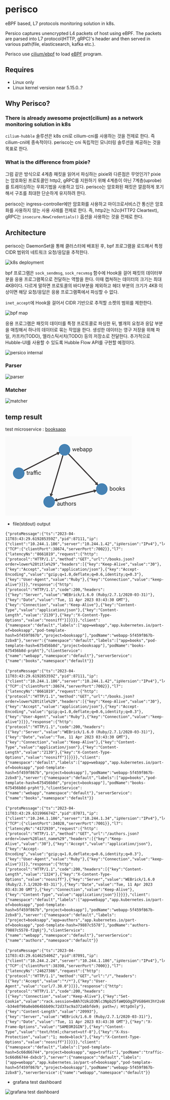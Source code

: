 # perisco

eBPF based, L7 protocols monitoring solution in k8s.

Persico captures unencrypted L4 packets of host using eBPF. The packets are parsed into L7 protocol(HTTP, gRPC)'s header and then served in various path(file, elasticsearch, kafka etc.).

Perisco use [cilium/ebpf](https://github.com/cilium/ebpf) to load [eBPF](https://ebpf.io/) program.

## Requires

- Linux only 
- Linux kernel version near 5.15.0..?

## Why Perisco?

### There is already awesome project(cilium) as a network monitoring solution in k8s

`cilium-hubble` 솔루션은 k8s cni로 cilium-cni를 사용하는 것을 전제로 한다. 즉 cilium-cni에 종속적이다. perisco는 cni 독립적인 모니터링 솔루션을 제공하는 것을 목표로 한다. 

### What is the difference from pixie?

그럼 같은 방식으로 4계층 패킷을 읽어서 파싱하는 pixie와 다른점은 무엇인가? pixie는 암호화된 프로토콜인 http2, gRPC를 지원하기 위해 4계층이 아닌 7계층(uprobe)를 트레이싱하는 우회기법을 사용하고 있다. perisco는 암호화된 패킷은 깔끔하게 포기해서 구조를 최대한 단순하게 유지하려 한다. 

perisco는 ingress-controller에만 암호화를 사용하고 마이크로서비스간 통신은 암호화를 사용하지 않는 사용 사례를 전제로 한다. 즉, http2는 h2c(HTTP2 Cleartext), gRPC는 `insecure.NewCredentials()` 옵션을 사용하는 것을 전제로 한다.

## Architecture

perisco는 DaemonSet을 통해 클러스터에 배포된 후, bpf 프로그램을 로드해서 특정 CIDR 범위의 네트워크 요청/응답을 추적한다.

<img alt="k8s deployment" src="https://user-images.githubusercontent.com/44857109/194702483-1b6026b2-0591-41d8-a6f7-dca1ab140ce9.png">

bpf 프로그램은 `sock_sendmsg`, `sock_recvmsg` 함수에 Hook을 걸어 패킷의 데이터부분을 응용 프로그램쪽으로 전달하는 역할을 한다. 이때 캡쳐하는 데이터의 크기는 최대 4KB이다. 다르게 말하면 프로토콜의 바디부분을 제외하고 헤더 부분의 크기가 4KB 이상이면 해당 요청/응답은 응용 프로그램쪽에서 파싱할 수 없다.

`inet_accept`에 Hook을 걸어서 CIDR 기반으로 추적할 소켓의 범위를 제한한다.

<img alt="bpf map" src="https://user-images.githubusercontent.com/44857109/236674728-37ffdf68-19b2-4d89-9710-8c3530bb3b77.png">

응용 프로그램은 패킷의 데이터를 특정 프로토콜로 파싱한 뒤, 별개의 요청과 응답 부분을 매칭해서 하나의 데이터로 묶는 작업을 한다. 생성한 데이터는 영구 저장을 위해 파일, 카프카(TODO), 엘라스틱서치(TODO) 등의 저장소로 전달한다. 추가적으로 Hubble-UI를 사용할 수 있도록 Hubble Flow API를 구현할 예정이다.

<img alt="persico internal" src="https://user-images.githubusercontent.com/44857109/236674811-4d86433d-adc6-409b-bee5-7f39e07d1dfe.png">

### Parser

<img alt="parser" src="https://user-images.githubusercontent.com/44857109/236674823-904ef2ce-0465-4afa-8441-30e7500758f5.png">

### Matcher

<img alt="matcher" src="https://user-images.githubusercontent.com/44857109/236674831-c0781442-09f2-4f46-9984-5e09d7b201a8.png">

## temp result

test microservice : [booksapp](https://github.com/BuoyantIO/booksapp)

<img alt="booksapp service map" src="https://github.com/BuoyantIO/booksapp/raw/main/images/topo.png">

- file(stdout) output 

```
{"protoMessage":{"ts":"2023-04-11T03:43:29.619285359Z","pid":87111,"ip":{"client":"10.244.1.186","server":"10.244.1.42","ipVersion":"IPv4"},"l4":{"TCP":{"clientPort":38674,"serverPort":7002}},"l7":{"latencyNs":"8661819","request":{"http":{"protocol":"HTTP/1.1","method":"GET","url":"/books.json?order=lower%28title%29","headers":[{"key":"Keep-Alive","value":"30"},{"key":"Accept","value":"application/json"},{"key":"Accept-Encoding","value":"gzip;q=1.0,deflate;q=0.6,identity;q=0.3"},{"key":"User-Agent","value":"Ruby"},{"key":"Connection","value":"keep-alive"}]}},"response":{"http":{"protocol":"HTTP/1.1","code":200,"headers":[{"key":"Server","value":"WEBrick/1.6.0 (Ruby/2.7.1/2020-03-31)"},{"key":"Date","value":"Tue, 11 Apr 2023 03:43:30 GMT"},{"key":"Connection","value":"Keep-Alive"},{"key":"Content-Type","value":"application/json"},{"key":"Content-Length","value":"2139"},{"key":"X-Content-Type-Options","value":"nosniff"}]}}}},"client":{"namespace":"default","labels":["app=webapp","app.kubernetes.io/part-of=booksapp","pod-template-hash=5f459f867b","project=booksapp"],"podName":"webapp-5f459f867b-2zbx8"},"server":{"namespace":"default","labels":["app=books","pod-template-hash=675456b8d","project=booksapp"],"podName":"books-675456b8d-prpht"},"clientService":{"name":"webapp","namespace":"default"},"serverService":{"name":"books","namespace":"default"}}

{"protoMessage":{"ts":"2023-04-11T03:43:29.619285359Z","pid":87111,"ip":{"client":"10.244.1.186","server":"10.244.1.42","ipVersion":"IPv4"},"l4":{"TCP":{"clientPort":38674,"serverPort":7002}},"l7":{"latencyNs":"8661819","request":{"http":{"protocol":"HTTP/1.1","method":"GET","url":"/books.json?order=lower%28title%29","headers":[{"key":"Keep-Alive","value":"30"},{"key":"Accept","value":"application/json"},{"key":"Accept-Encoding","value":"gzip;q=1.0,deflate;q=0.6,identity;q=0.3"},{"key":"User-Agent","value":"Ruby"},{"key":"Connection","value":"keep-alive"}]}},"response":{"http":{"protocol":"HTTP/1.1","code":200,"headers":[{"key":"Server","value":"WEBrick/1.6.0 (Ruby/2.7.1/2020-03-31)"},{"key":"Date","value":"Tue, 11 Apr 2023 03:43:30 GMT"},{"key":"Connection","value":"Keep-Alive"},{"key":"Content-Type","value":"application/json"},{"key":"Content-Length","value":"2139"},{"key":"X-Content-Type-Options","value":"nosniff"}]}}}},"client":{"namespace":"default","labels":["app=webapp","app.kubernetes.io/part-of=booksapp","pod-template-hash=5f459f867b","project=booksapp"],"podName":"webapp-5f459f867b-2zbx8"},"server":{"namespace":"default","labels":["app=books","pod-template-hash=675456b8d","project=booksapp"],"podName":"books-675456b8d-prpht"},"clientService":{"name":"webapp","namespace":"default"},"serverService":{"name":"books","namespace":"default"}}

{"protoMessage":{"ts":"2023-04-11T03:43:29.631996674Z","pid":87071,"ip":{"client":"10.244.1.186","server":"10.244.1.34","ipVersion":"IPv4"},"l4":{"TCP":{"clientPort":34028,"serverPort":7001}},"l7":{"latencyNs":"4172939","request":{"http":{"protocol":"HTTP/1.1","method":"GET","url":"/authors.json?order=lower%28last_name%29","headers":[{"key":"Keep-Alive","value":"30"},{"key":"Accept","value":"application/json"},{"key":"Accept-Encoding","value":"gzip;q=1.0,deflate;q=0.6,identity;q=0.3"},{"key":"User-Agent","value":"Ruby"},{"key":"Connection","value":"keep-alive"}]}},"response":{"http":{"protocol":"HTTP/1.1","code":200,"headers":[{"key":"Content-Length","value":"1324"},{"key":"X-Content-Type-Options","value":"nosniff"},{"key":"Server","value":"WEBrick/1.6.0 (Ruby/2.7.1/2020-03-31)"},{"key":"Date","value":"Tue, 11 Apr 2023 03:43:30 GMT"},{"key":"Connection","value":"Keep-Alive"},{"key":"Content-Type","value":"application/json"}]}}}},"client":{"namespace":"default","labels":["app=webapp","app.kubernetes.io/part-of=booksapp","pod-template-hash=5f459f867b","project=booksapp"],"podName":"webapp-5f459f867b-2zbx8"},"server":{"namespace":"default","labels":["project=booksapp","app=authors","app.kubernetes.io/part-of=booksapp","pod-template-hash=79887c5578"],"podName":"authors-79887c5578-f2q6j"},"clientService":{"name":"webapp","namespace":"default"},"serverService":{"name":"authors","namespace":"default"}}

{"protoMessage":{"ts":"2023-04-11T03:43:29.614625406Z","pid":87091,"ip":{"client":"10.244.2.24","server":"10.244.1.186","ipVersion":"IPv4"},"l4":{"TCP":{"clientPort":38398,"serverPort":7000}},"l7":{"latencyNs":"24627386","request":{"http":{"protocol":"HTTP/1.1","method":"GET","url":"/","headers":[{"key":"Accept","value":"*/*"},{"key":"User-Agent","value":"curl/7.38.0"}]}},"response":{"http":{"protocol":"HTTP/1.1","code":200,"headers":[{"key":"Connection","value":"Keep-Alive"},{"key":"Set-Cookie","value":"rack.session=BAh7CUkiD3Nlc3Npb25faWQGOgZFVG86HVJhY2s6OlNlc3Npb246OlNlc3Npb25JZAY6D0BwdWJsaWNfaWRJIkUyZDlmNTMzNjk2Yjk0NTgxZjQwYjZmZTY4ZGQxMjJjMWZiYzExYzEzNTQzZjJkODU4M2NiNWE4MDc1MjQ5YTllBjsARkkiCWNzcmYGOwBGSSIxY0pxTEh6czFaeVJVZ21aVGdncys5YlVIK01qS3VyMXk4ekY0aHF6ZkhRdz0GOwBGSSINdHJhY2tpbmcGOwBGewZJIhRIVFRQX1VTRVJfQUdFTlQGOwBUSSItOGI1NzhkOWRmYmY0NzUwY2RkZWY5MDcyNjZlNmY0NmNmYWNiNjI2YQY7AEZJIg5fX0ZMQVNIX18GOwBGewA%3D--b34e8f90a8eb064bbb09c72d37ac9a372a6bfde9; path=/; HttpOnly"},{"key":"Content-Length","value":"20993"},{"key":"Server","value":"WEBrick/1.6.0 (Ruby/2.7.1/2020-03-31)"},{"key":"Date","value":"Tue, 11 Apr 2023 03:43:30 GMT"},{"key":"X-Frame-Options","value":"SAMEORIGIN"},{"key":"Content-Type","value":"text/html;charset=utf-8"},{"key":"X-Xss-Protection","value":"1; mode=block"},{"key":"X-Content-Type-Options","value":"nosniff"}]}}}},"client":{"namespace":"default","labels":["pod-template-hash=5c66d66744","project=booksapp","app=traffic"],"podName":"traffic-5c66d66744-dxbcb"},"server":{"namespace":"default","labels":["app=webapp","app.kubernetes.io/part-of=booksapp","pod-template-hash=5f459f867b","project=booksapp"],"podName":"webapp-5f459f867b-2zbx8"},"serverService":{"name":"webapp","namespace":"default"}}
```

- grafana test dashboard

<img alt="grafana test dashboard" src="https://user-images.githubusercontent.com/44857109/236675097-a50b52aa-daf4-48f7-9090-879415dd5d7d.png">